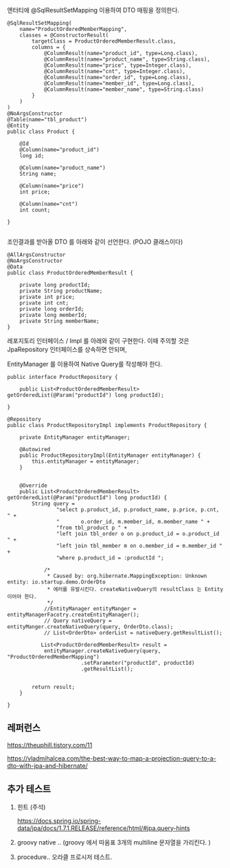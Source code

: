 엔터티에 @SqlResultSetMapping 이용하여 DTO 매핑을 정의한다. 

```
@SqlResultSetMapping(
	name="ProductOrderedMemberMapping",
	classes = @ConstructorResult(
		targetClass = ProductOrderedMemberResult.class,
		columns = {
			@ColumnResult(name="product_id", type=Long.class),
			@ColumnResult(name="product_name", type=String.class),
			@ColumnResult(name="price", type=Integer.class),
			@ColumnResult(name="cnt", type=Integer.class),
			@ColumnResult(name="order_id", type=Long.class),
			@ColumnResult(name="member_id", type=Long.class),
			@ColumnResult(name="member_name", type=String.class)
		}
	)	
)
@NoArgsConstructor
@Table(name="tbl_product")
@Entity
public class Product {

	@Id
	@Column(name="product_id")
	long id;
	
	@Column(name="product_name")
	String name;
	
	@Column(name="price")
	int price;
	
	@Column(name="cnt")
	int count;
	
}


```


조인결과를 받아올 DTO 를 아래와 같이 선언한다. (POJO 클래스이다)
```
@AllArgsConstructor
@NoArgsConstructor
@Data
public class ProductOrderedMemberResult {
	
	private long productId;
	private String productName;
	private int price;
	private int cnt;
	private long orderId;
	private long memberId;
	private String memberName;
}
```

레포지토리 인터페이스 / Impl 를 아래와 같이 구현한다. 이때 주의할 것은 JpaRepository 인터페이스를 상속하면 안되며,

EntityManager 를 이용하여 Native Query를 작성해야 한다. 



```
public interface ProductRepository {

	public List<ProductOrderedMemberResult> getOrderedList(@Param("productId") long productId);
	
}

@Repository
public class ProductRepositoryImpl implements ProductRepository {

	private EntityManager entityManager;
	
	@Autowired
	public ProductRepositoryImpl(EntityManager entityManager) {
		this.entityManager = entityManager;
	}
	
	
	@Override
	public List<ProductOrderedMemberResult> getOrderedList(@Param("productId") long productId) {
		String query = 
				"select p.product_id, p.product_name, p.price, p.cnt, " +
			    "       o.order_id, m.member_id, m.member_name " +
			    "from tbl_product p " +
				"left join tbl_order o on p.product_id = o.product_id " +
				"left join tbl_member m on o.member_id = m.member_id " +
				"where p.product_id = :productId "; 
		
			/*
			 * Caused by: org.hibernate.MappingException: Unknown entity: io.startup.demo.OrderDto
			 * 에러를 유발시킨다. createNativeQuery의 resultClass 는 Entity 이어야 한다. 
			 */
			//EntityManager entityManger = entityManagerFacotry.createEntityManager();
			// Query nativeQuery = entityManger.createNativeQuery(query, OrderDto.class);
			// List<OrderDto> orderList = nativeQuery.getResultList();
			
		   List<ProductOrderedMemberResult> result = 
			entityManager.createNativeQuery(query, "ProductOrderedMemberMapping")
						.setParameter("productId", productId)
						.getResultList();
			
		
		return result;
	}

}
```


## 레퍼런스 ##

https://theuphill.tistory.com/11

https://vladmihalcea.com/the-best-way-to-map-a-projection-query-to-a-dto-with-jpa-and-hibernate/



## 추가 테스트 ##


1. 힌트 (주석)
   
   https://docs.spring.io/spring-data/jpa/docs/1.7.1.RELEASE/reference/html/#jpa.query-hints

2. groovy native ..  (groovy 에서 따옴표 3개의 multiline 문자열을 가리킨다. )

3. procedure.. 오라클 프로시저 테스트.


